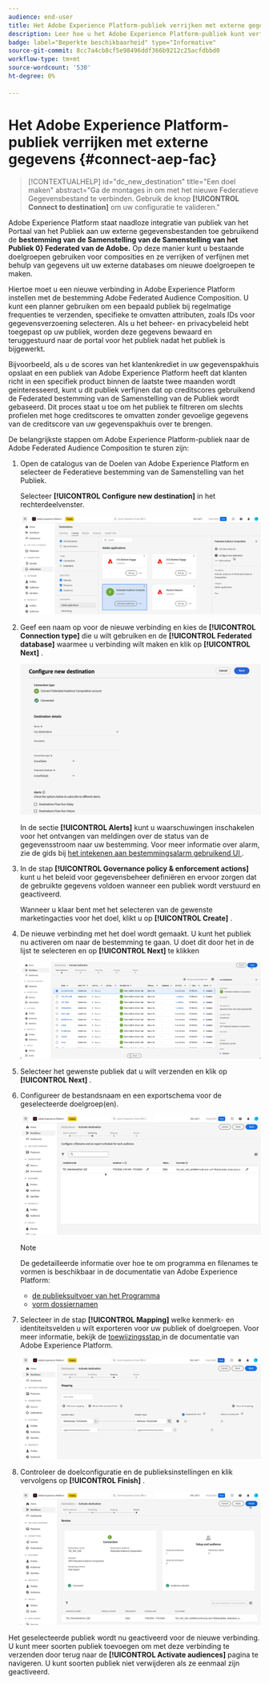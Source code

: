 ```yaml
---
audience: end-user
title: Het Adobe Experience Platform-publiek verrijken met externe gegevens
description: Leer hoe u het Adobe Experience Platform-publiek kunt verfijnen en verrijken met gegevens uit uw gefedereerde databases met behulp van de gefedereerde compositiebestemming van het publiek.
badge: label="Beperkte beschikbaarheid" type="Informative"
source-git-commit: 8cc7a4cb8cf5e98496ddf366b9212c25acfdbbd0
workflow-type: tm+mt
source-wordcount: '530'
ht-degree: 0%

---
```


# Het Adobe Experience Platform-publiek verrijken met externe gegevens {#connect-aep-fac}

>[!CONTEXTUALHELP]
>id="dc_new_destination"
>title="Een doel maken"
>abstract="Ga de montages in om met het nieuwe Federatieve Gegevensbestand te verbinden. Gebruik de knop **[!UICONTROL Connect to destination]** om uw configuratie te valideren."

Adobe Experience Platform staat naadloze integratie van publiek van het Portaal van het Publiek aan uw externe gegevensbestanden toe gebruikend de **bestemming van de Samenstelling van de Samenstelling van het Publiek 0} Federated van de Adobe.** Op deze manier kunt u bestaande doelgroepen gebruiken voor composities en ze verrijken of verfijnen met behulp van gegevens uit uw externe databases om nieuwe doelgroepen te maken.

Hiertoe moet u een nieuwe verbinding in Adobe Experience Platform instellen met de bestemming Adobe Federated Audience Composition. U kunt een planner gebruiken om een bepaald publiek bij regelmatige frequenties te verzenden, specifieke te omvatten attributen, zoals IDs voor gegevensverzoening selecteren. Als u het beheer- en privacybeleid hebt toegepast op uw publiek, worden deze gegevens bewaard en teruggestuurd naar de portal voor het publiek nadat het publiek is bijgewerkt.

Bijvoorbeeld, als u de scores van het klantenkrediet in uw gegevenspakhuis opslaat en een publiek van Adobe Experience Platform heeft dat klanten richt in een specifiek product binnen de laatste twee maanden wordt geinteresseerd, kunt u dit publiek verfijnen dat op creditscores gebruikend de Federated bestemming van de Samenstelling van de Publiek wordt gebaseerd. Dit proces staat u toe om het publiek te filtreren om slechts profielen met hoge creditscores te omvatten zonder gevoelige gegevens van de creditscore van uw gegevenspakhuis over te brengen.

De belangrijkste stappen om Adobe Experience Platform-publiek naar de Adobe Federated Audience Composition te sturen zijn:

1. Open de catalogus van de Doelen van Adobe Experience Platform en selecteer de Federatieve bestemming van de Samenstelling van het Publiek.

   Selecteer **[!UICONTROL Configure new destination]** in het rechterdeelvenster.

   ![](assets/destination-new.png)

1. Geef een naam op voor de nieuwe verbinding en kies de **[!UICONTROL Connection type]** die u wilt gebruiken en de **[!UICONTROL Federated database]** waarmee u verbinding wilt maken en klik op **[!UICONTROL Next]** .

   ![](assets/destination-configure.png)

   In de sectie **[!UICONTROL Alerts]** kunt u waarschuwingen inschakelen voor het ontvangen van meldingen over de status van de gegevensstroom naar uw bestemming. Voor meer informatie over alarm, zie de gids bij [ het intekenen aan bestemmingsalarm gebruikend UI ](https://experienceleague.adobe.com/en/docs/experience-platform/destinations/ui/alerts).

1. In de stap **[!UICONTROL Governance policy & enforcement actions]** kunt u het beleid voor gegevensbeheer definiëren en ervoor zorgen dat de gebruikte gegevens voldoen wanneer een publiek wordt verstuurd en geactiveerd.

   Wanneer u klaar bent met het selecteren van de gewenste marketingacties voor het doel, klikt u op **[!UICONTROL Create]** .

1. De nieuwe verbinding met het doel wordt gemaakt. U kunt het publiek nu activeren om naar de bestemming te gaan. U doet dit door het in de lijst te selecteren en op **[!UICONTROL Next]** te klikken

   ![](assets/destination-activate.png)

1. Selecteer het gewenste publiek dat u wilt verzenden en klik op **[!UICONTROL Next]** .

1. Configureer de bestandsnaam en een exportschema voor de geselecteerde doelgroep(en).

   ![](assets/destination-schedule.png)

   >[!NOTE]
   >
   >De gedetailleerde informatie over hoe te om programma en filenames te vormen is beschikbaar in de documentatie van Adobe Experience Platform:
   >* [ de publieksuitvoer van het Programma ](https://experienceleague.adobe.com/en/docs/experience-platform/destinations/ui/activate/activate-batch-profile-destinations#scheduling)
   >* [ vorm dossiernamen ](https://experienceleague.adobe.com/en/docs/experience-platform/destinations/ui/activate/activate-batch-profile-destinations#configure-file-names)

1. Selecteer in de stap **[!UICONTROL Mapping]** welke kenmerk- en identiteitsvelden u wilt exporteren voor uw publiek of doelgroepen. Voor meer informatie, bekijk de [ toewijzingsstap ](https://experienceleague.adobe.com/en/docs/experience-platform/destinations/ui/activate/activate-batch-profile-destinations#mapping) in de documentatie van Adobe Experience Platform.

   ![](assets/destination-attributes.png)

1. Controleer de doelconfiguratie en de publieksinstellingen en klik vervolgens op **[!UICONTROL Finish]** .

   ![](assets/destination-review.png)

Het geselecteerde publiek wordt nu geactiveerd voor de nieuwe verbinding. U kunt meer soorten publiek toevoegen om met deze verbinding te verzenden door terug naar de **[!UICONTROL Activate audiences]** pagina te navigeren. U kunt soorten publiek niet verwijderen als ze eenmaal zijn geactiveerd.
